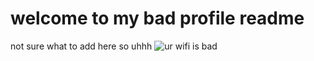 # welcome to my bad profile readme
not sure what to add here so uhhh
<img src="https://komarev.com/ghpvc/?username=Kopamed&color=0CCCCC" alt="ur wifi is bad">
